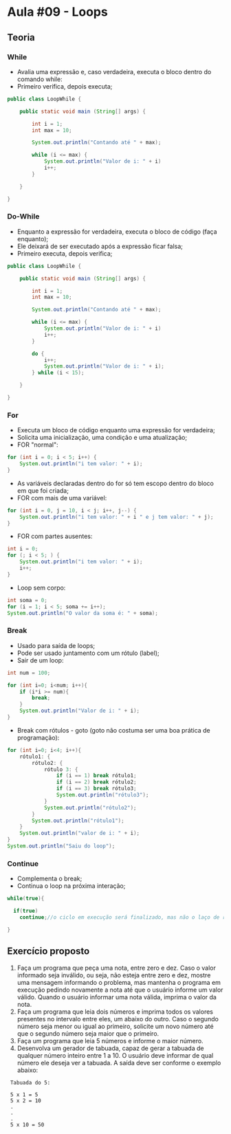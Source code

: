 # Aula #09 - Loops
## Teoria
### While
- Avalia uma expressão e, caso verdadeira, executa o bloco dentro do comando while:
- Primeiro verifica, depois executa;
```java
public class LoopWhile {

    public static void main (String[] args) {

        int i = 1;
        int max = 10;

        System.out.println("Contando até " + max);

        while (i <= max) {
            System.out.println("Valor de i: " + i)
            i++;
        }

    }

}
```
### Do-While
- Enquanto a expressão for verdadeira, executa o bloco de código (faça enquanto);
- Ele deixará de ser executado após a expressão ficar falsa;
- Primeiro executa, depois verifica;
```java
public class LoopWhile {

    public static void main (String[] args) {

        int i = 1;
        int max = 10;

        System.out.println("Contando até " + max);

        while (i <= max) {
            System.out.println("Valor de i: " + i)
            i++;
        }

        do {
            i++;
            System.out.println("Valor de i: " + i);
        } while (i < 15);

    }

}
```
### For
- Executa um bloco de código enquanto uma expressão for verdadeira;
- Solicita uma inicialização, uma condição e uma atualização;
- FOR "normal":
```java
for (int i = 0; i < 5; i++) {
    System.out.println("i tem valor: " + i);
}
```
- As variáveis declaradas dentro do for só tem escopo dentro do bloco em que foi criada;
- FOR com mais de uma variável:
```java
for (int i = 0, j = 10, i < j; i++, j--) {
    System.out.println("i tem valor: " + i " e j tem valor: " + j);
}
```
- FOR com partes ausentes:
```java
int i = 0;
for (; i < 5; ) {
    System.out.println("i tem valor: " + i);
    i++;
}
```
- Loop sem corpo:
```java
int soma = 0;
for (i = 1; i < 5; soma += i++);
System.out.println("O valor da soma é: " + soma);
```
### Break
- Usado para saída de loops;
- Pode ser usado juntamento com um rótulo (label);
- Sair de um loop:
```java
int num = 100;

for (int i=0; i<num; i++){
    if (i*i >= num){
        break;
    }
    System.out.println("Valor de i: " + i);
}
```
- Break com rótulos - goto (goto não costuma ser uma boa prática de programação):
```java
for (int i=0; i<4; i++){
    rótulo1: {
        rótulo2: {
            rótulo 3: {
                if (i == 1) break rótulo1;
                if (i == 2) break rótulo2;
                if (i == 3) break rótulo3;
                System.out.println("rótulo3");
            }
            System.out.println("rótulo2");
        }
        System.out.println("rótulo1");
    }
    System.out.println("valor de i: " + i);
}
System.out.println("Saiu do loop");
```
### Continue
- Complementa o break;
- Continua o loop na próxima interação;
```java
while(true){

  if(true)
    continue;//o ciclo em execução será finalizado, mas não o laço de repetição 'while'

}
```
## Exercício proposto
1) Faça um programa que peça uma nota, entre zero e dez. Caso o valor informado seja inválido, ou seja, não esteja entre zero e dez, mostre uma mensagem informando o problema, mas mantenha o programa em execução pedindo novamente a nota até que o usuário informe um valor válido. Quando o usuário informar uma nota válida, imprima o valor da nota.
2) Faça um programa que leia dois números e imprima todos os valores presentes no intervalo entre eles, um abaixo do outro. Caso o segundo número seja menor ou igual ao primeiro, solicite um novo número até que o segundo número seja maior que o primeiro.
3) Faça um programa que leia 5 números e informe o maior número.
4) Desenvolva um gerador de tabuada, capaz de gerar a tabuada de qualquer número inteiro entre 1 a 10. O usuário deve informar de qual número ele deseja ver a tabuada. A saída deve ser conforme o exemplo abaixo:
```
 Tabuada do 5: 

 5 x 1 = 5 
 5 x 2 = 10
 .
 .
 .
 5 x 10 = 50
```